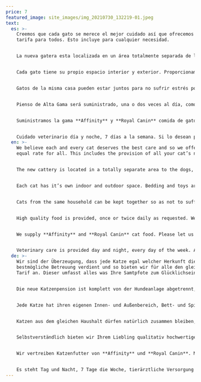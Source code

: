```yaml
---
price: 7
featured_image: site_images/img_20210730_132219-01.jpeg
text:
  es: >-
    Creemos que cada gato se merece el mejor cuidado así que ofrecemos una misma
    tarifa para todos. Esto incluye para cualquier necesidad.


    La nueva gatera esta localizada en un área totalmente separada de los perros para asegurar el confort y relajación de su gato. La paz y tranquilidad que Valle de Fimapaire ofrece, asegura el bienestar que su gato merece.


    Cada gato tiene su propio espacio interior y exterior. Proporcionamos camas y juguetes. Su gato recibirá mucha atención y mimos para hacerle sentirse en casa. Si su gato disfruta de la atención de otros gatos, también hay un sitio aun mas grande donde puede sentirse acompañado y jugar si lo desea.


    Gatos de la misma casa pueden estar juntos para no sufrir estrés por separación de su compañero.


    Pienso de Alta Gama será suministrado, una o dos veces al día, como usted desee. Proporcionamos comida de Affinity, un pienso de calidad. Si su gato requiere una dieta especial, podemos acomodarles, y sino, lo puede traer usted mismo si lo prefiere.


    Suministramos la gama **Affinity** y **Royal Canin** comida de gatos. Dígannos si necesitan un pienso particular de Affinity o Royal Canin para su gato o para cuando vengan a recogerle.


    Cuidado veterinario día y noche, 7 días a la semana. Si lo desean podemos ofrecer servicios adicionales como administración de medicación para su gato. Comuníquense con nosotros para cualquier necesidad que tengan.
  en: >-
    We believe each and every cat deserves the best care and so we offer an
    equal rate for all. This includes the provision of all your cat’s needs.


    The new cattery is located in a totally separate area to the dogs, to ensure the comfort and relaxation of your cat. The peace and quiet that Valle de Fimapaire offers, will ensure your cat has the tranquillity it deserves.


    Each cat has it’s own indoor and outdoor space. Bedding and toys are provided. Your cat will receive lots of one-to-one time to make them feel at home. If your cat enjoys the company of others, there is a large area to allow them to socialise and play together.


    Cats from the same household can be kept together so as not to suffer stress caused by separation from their companion.


    High quality food is provided, once or twice daily as requested. We supply food from the top food manufacturer, Affinity.  Let us know if your cat requires a special diet so this can be accommodated, or you can bring your own food if preferred.


    We supply **Affinity** and **Royal Canin** cat food. Please let us know if you need to purchase specific Affinity or Royal Canin food for use during your cat’s stay, or for when you collect your cat.


    Veterinary care is provided day and night, every day of the week. At your request we can offer additional services such as administering medication to your cat. Please feel free to discuss this with us.
  de: >-
    Wir sind der Überzeugung, dass jede Katze egal welcher Herkunft die gleiche
    bestmögliche Betreuung verdient und so bieten wir für alle den gleichen
    Tarif an. Dieser umfasst alles was Ihre Samtpfote zum Glücklichsein braucht.


    Die neue Katzenpension ist komplett von der Hundeanlage abgetrennt, damit sichergestellt ist, dass sich Ihre Katze bestens wohlfühlen und relaxen kann. Valle de Fimapaire bietet Ihrer Katze die Ruhe und Entspannung, die sie verdient.


    Jede Katze hat ihren eigenen Innen- und Außenbereich, Bett- und Spielzeug. Wir verbringen mit Ihrem Liebling so viel Zeit wie möglich mit vielen Streicheleinheiten. Wenn Ihre Katze die Gesellschaft ihrer Artgenossen sucht, gibt es dafür einen weitläufigen Bereich, wo die Samtpfoten ungestört ihrem Sozialverhalten nachgehen und miteinander spielen können.


    Katzen aus dem gleichen Haushalt dürfen natürlich zusammen bleiben, damit sie ihren Kumpel nicht vermissen.


    Selbstverständlich bieten wir Ihrem Liebling qualitativ hochwertiges Futter, je nach Wunsch ein oder zweimal am Tag. Wir vertreiben Katzenfutter von Affinity. Braucht Ihre Katze eine spezielle Diät, so können wir das nach Absprache problemlos arrangieren, und natürlich können Sie auch das von Ihnen bevorzugte Futter mitbringen.


    Wir vertreiben Katzenfutter von **Affinity** und **Royal Canin**. Möchten Sie für den Aufenthalt Ihres Tieres oder bei Abholung spezielle Futtersorten dieser Hersteller kaufen, sagen Sie uns einfach Bescheid.


    Es steht Tag und Nacht, 7 Tage die Woche, tierärztliche Versorgung zur Verfügung. Auf Anfrage bieten wir Ihrer Katze Zusatzleistungen wie z.B. die Verabreichung von Medikamenten. Bitte zögern Sie nicht, uns danach zu fragen.
---
```

